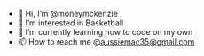 - 👋 Hi, I’m @moneymckenzie
- 👀 I’m interested in Basketball
- 🌱 I’m currently learning how to code on my own
- 📫 How to reach me @aussiemac35@gmail.com

<!---
moneymckenzie/moneymckenzie is a ✨ special ✨ repository because its `README.md` (this file) appears on your GitHub profile.
You can click the Preview link to take a look at your changes.
--->
